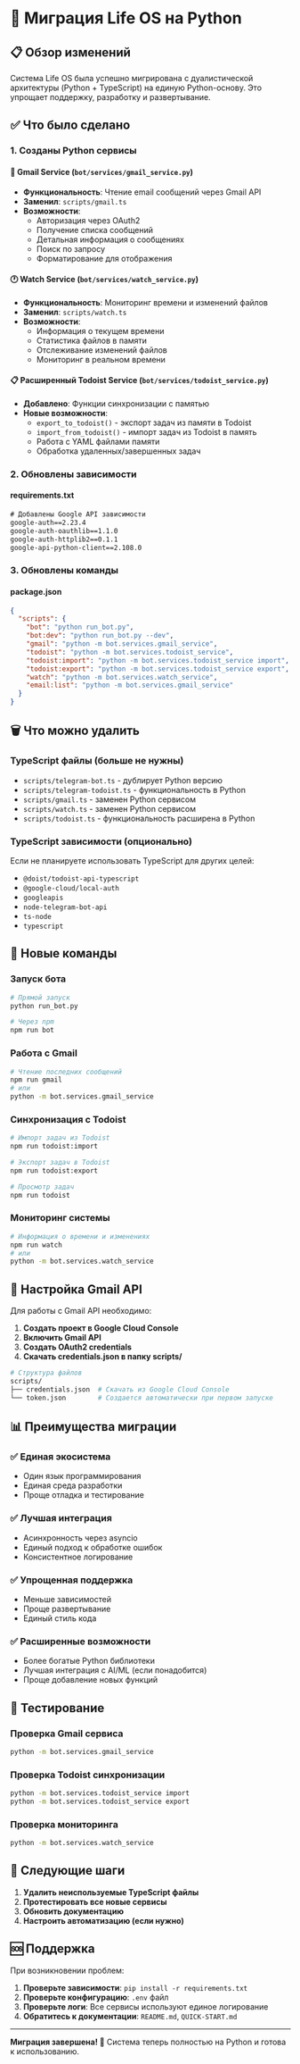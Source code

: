 # 🐍 Миграция Life OS на Python

## 📋 Обзор изменений

Система Life OS была успешно мигрирована с дуалистической архитектуры (Python + TypeScript) на единую Python-основу. Это упрощает поддержку, разработку и развертывание.

## ✅ Что было сделано

### 1. Созданы Python сервисы

#### 📧 Gmail Service (`bot/services/gmail_service.py`)
- **Функциональность**: Чтение email сообщений через Gmail API
- **Заменил**: `scripts/gmail.ts`
- **Возможности**:
  - Авторизация через OAuth2
  - Получение списка сообщений
  - Детальная информация о сообщениях
  - Поиск по запросу
  - Форматирование для отображения

#### 🕐 Watch Service (`bot/services/watch_service.py`)
- **Функциональность**: Мониторинг времени и изменений файлов
- **Заменил**: `scripts/watch.ts`
- **Возможности**:
  - Информация о текущем времени
  - Статистика файлов в памяти
  - Отслеживание изменений файлов
  - Мониторинг в реальном времени

#### 📋 Расширенный Todoist Service (`bot/services/todoist_service.py`)
- **Добавлено**: Функции синхронизации с памятью
- **Новые возможности**:
  - `export_to_todoist()` - экспорт задач из памяти в Todoist
  - `import_from_todoist()` - импорт задач из Todoist в память
  - Работа с YAML файлами памяти
  - Обработка удаленных/завершенных задач

### 2. Обновлены зависимости

#### requirements.txt
```txt
# Добавлены Google API зависимости
google-auth==2.23.4
google-auth-oauthlib==1.1.0
google-auth-httplib2==0.1.1
google-api-python-client==2.108.0
```

### 3. Обновлены команды

#### package.json
```json
{
  "scripts": {
    "bot": "python run_bot.py",
    "bot:dev": "python run_bot.py --dev",
    "gmail": "python -m bot.services.gmail_service",
    "todoist": "python -m bot.services.todoist_service",
    "todoist:import": "python -m bot.services.todoist_service import",
    "todoist:export": "python -m bot.services.todoist_service export",
    "watch": "python -m bot.services.watch_service",
    "email:list": "python -m bot.services.gmail_service"
  }
}
```

## 🗑️ Что можно удалить

### TypeScript файлы (больше не нужны)
- `scripts/telegram-bot.ts` - дублирует Python версию
- `scripts/telegram-todoist.ts` - функциональность в Python
- `scripts/gmail.ts` - заменен Python сервисом
- `scripts/watch.ts` - заменен Python сервисом
- `scripts/todoist.ts` - функциональность расширена в Python

### TypeScript зависимости (опционально)
Если не планируете использовать TypeScript для других целей:
- `@doist/todoist-api-typescript`
- `@google-cloud/local-auth`
- `googleapis`
- `node-telegram-bot-api`
- `ts-node`
- `typescript`

## 🚀 Новые команды

### Запуск бота
```bash
# Прямой запуск
python run_bot.py

# Через npm
npm run bot
```

### Работа с Gmail
```bash
# Чтение последних сообщений
npm run gmail
# или
python -m bot.services.gmail_service
```

### Синхронизация с Todoist
```bash
# Импорт задач из Todoist
npm run todoist:import

# Экспорт задач в Todoist
npm run todoist:export

# Просмотр задач
npm run todoist
```

### Мониторинг системы
```bash
# Информация о времени и изменениях
npm run watch
# или
python -m bot.services.watch_service
```

## 🔧 Настройка Gmail API

Для работы с Gmail API необходимо:

1. **Создать проект в Google Cloud Console**
2. **Включить Gmail API**
3. **Создать OAuth2 credentials**
4. **Скачать credentials.json в папку scripts/**

```bash
# Структура файлов
scripts/
├── credentials.json  # Скачать из Google Cloud Console
└── token.json        # Создается автоматически при первом запуске
```

## 📊 Преимущества миграции

### ✅ Единая экосистема
- Один язык программирования
- Единая среда разработки
- Проще отладка и тестирование

### ✅ Лучшая интеграция
- Асинхронность через asyncio
- Единый подход к обработке ошибок
- Консистентное логирование

### ✅ Упрощенная поддержка
- Меньше зависимостей
- Проще развертывание
- Единый стиль кода

### ✅ Расширенные возможности
- Более богатые Python библиотеки
- Лучшая интеграция с AI/ML (если понадобится)
- Проще добавление новых функций

## 🧪 Тестирование

### Проверка Gmail сервиса
```bash
python -m bot.services.gmail_service
```

### Проверка Todoist синхронизации
```bash
python -m bot.services.todoist_service import
python -m bot.services.todoist_service export
```

### Проверка мониторинга
```bash
python -m bot.services.watch_service
```

## 🔄 Следующие шаги

1. **Удалить неиспользуемые TypeScript файлы**
2. **Протестировать все новые сервисы**
3. **Обновить документацию**
4. **Настроить автоматизацию (если нужно)**

## 🆘 Поддержка

При возникновении проблем:

1. **Проверьте зависимости**: `pip install -r requirements.txt`
2. **Проверьте конфигурацию**: `.env` файл
3. **Проверьте логи**: Все сервисы используют единое логирование
4. **Обратитесь к документации**: `README.md`, `QUICK-START.md`

---

**Миграция завершена! 🎉** Система теперь полностью на Python и готова к использованию. 